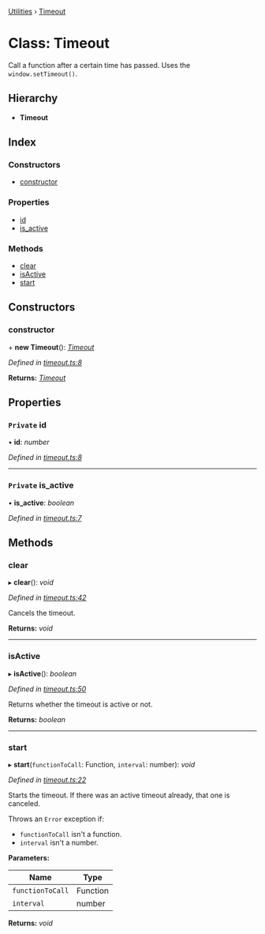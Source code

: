 [Utilities](../README.md) › [Timeout](timeout.md)

# Class: Timeout

Call a function after a certain time has passed. Uses the `window.setTimeout()`.

## Hierarchy

* **Timeout**

## Index

### Constructors

* [constructor](timeout.md#constructor)

### Properties

* [id](timeout.md#private-id)
* [is_active](timeout.md#private-is_active)

### Methods

* [clear](timeout.md#clear)
* [isActive](timeout.md#isactive)
* [start](timeout.md#start)

## Constructors

###  constructor

\+ **new Timeout**(): *[Timeout](timeout.md)*

*Defined in [timeout.ts:8](https://github.com/noobiept/utilities/blob/2f15bff/source/timeout.ts#L8)*

**Returns:** *[Timeout](timeout.md)*

## Properties

### `Private` id

• **id**: *number*

*Defined in [timeout.ts:8](https://github.com/noobiept/utilities/blob/2f15bff/source/timeout.ts#L8)*

___

### `Private` is_active

• **is_active**: *boolean*

*Defined in [timeout.ts:7](https://github.com/noobiept/utilities/blob/2f15bff/source/timeout.ts#L7)*

## Methods

###  clear

▸ **clear**(): *void*

*Defined in [timeout.ts:42](https://github.com/noobiept/utilities/blob/2f15bff/source/timeout.ts#L42)*

Cancels the timeout.

**Returns:** *void*

___

###  isActive

▸ **isActive**(): *boolean*

*Defined in [timeout.ts:50](https://github.com/noobiept/utilities/blob/2f15bff/source/timeout.ts#L50)*

Returns whether the timeout is active or not.

**Returns:** *boolean*

___

###  start

▸ **start**(`functionToCall`: Function, `interval`: number): *void*

*Defined in [timeout.ts:22](https://github.com/noobiept/utilities/blob/2f15bff/source/timeout.ts#L22)*

Starts the timeout. If there was an active timeout already, that one is canceled.

Throws an `Error` exception if:
- `functionToCall` isn't a function.
- `interval` isn't a number.

**Parameters:**

Name | Type |
------ | ------ |
`functionToCall` | Function |
`interval` | number |

**Returns:** *void*
